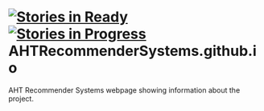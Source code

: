 [![Stories in Ready](https://badge.waffle.io/AHTRecommenderSystems/AHTRecommenderSystems.github.io.png?label=ready&title=Ready)](https://waffle.io/AHTRecommenderSystems/bonappettit-front)
[![Stories in Progress](https://badge.waffle.io/AHTRecommenderSystems/AHTRecommenderSystems.github.io.png?label=in%20progress&title=In%20Progress)](https://waffle.io/AHTRecommenderSystems/bonappettit-front)
AHTRecommenderSystems.github.io
==============================
AHT Recommender Systems webpage showing information about the project.
